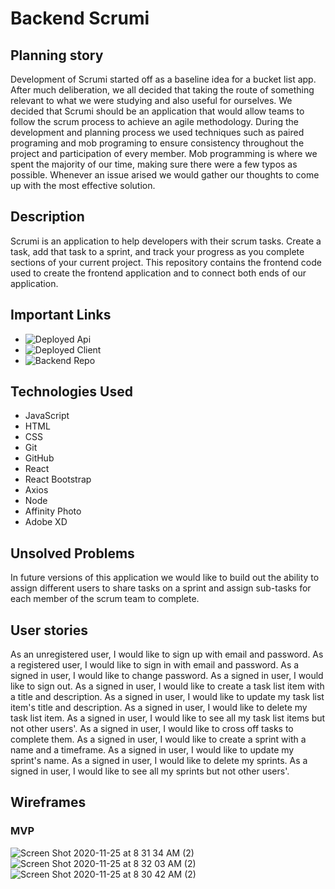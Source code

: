 # Backend Scrumi

## Planning story

Development of Scrumi started off as a baseline idea for a bucket list app. After much deliberation, we all decided that taking the route of something relevant to what we were studying and also useful for ourselves. We decided that Scrumi should be an application that would allow teams to follow the scrum process to achieve an agile methodology.
During the development and planning process we used techniques such as paired programing and mob programing to ensure consistency throughout the project and participation of every member. Mob programming is where we spent the majority of our time, making sure there were a few typos as possible. Whenever an issue arised we would gather our thoughts to come up with the most effective solution.

## Description

Scrumi is an application to help developers with their scrum tasks. Create a task, add that task to a sprint, and track your progress as you complete sections of your current project. This repository contains the frontend code used to create the frontend application and to connect both ends of our application.

## Important Links

- ![Deployed Api](https://secure-retreat-81068.herokuapp.com/)
- ![Deployed Client](https://pojo-boys.github.io/Scrumi/#/)
- ![Backend Repo](https://github.com/Pojo-boys/Api-Scrumi)

## Technologies Used

- JavaScript
- HTML
- CSS
- Git
- GitHub
- React
- React Bootstrap
- Axios
- Node
- Affinity Photo
- Adobe XD

## Unsolved Problems

In future versions of this application we would like to build out the ability to assign different users to share tasks on a sprint and assign sub-tasks for each member of the scrum team to complete.

## User stories

As an unregistered user, I would like to sign up with email and password.
As a registered user, I would like to sign in with email and password.
As a signed in user, I would like to change password.
As a signed in user, I would like to sign out.
As a signed in user, I would like to create a task list item with a title and description.
As a signed in user, I would like to update my task list item's title and description.
As a signed in user, I would like to delete my task list item.
As a signed in user, I would like to see all my task list items but not other users'.
As a signed in user, I would like to cross off tasks to complete them.
As a signed in user, I would like to create a sprint with a name and a timeframe.
As a signed in user, I would like to update my sprint's name.
As a signed in user, I would like to delete my sprints.
As a signed in user, I would like to see all my sprints but not other users'.

## Wireframes
### MVP

![Screen Shot 2020-11-25 at 8 31 34 AM (2)](https://media.git.generalassemb.ly/user/31388/files/70456180-2f01-11eb-9ea3-ed28c20a47fd)
![Screen Shot 2020-11-25 at 8 32 03 AM (2)](https://media.git.generalassemb.ly/user/31388/files/73405200-2f01-11eb-9d2c-195c5aa314a6)
![Screen Shot 2020-11-25 at 8 30 42 AM (2)](https://media.git.generalassemb.ly/user/31388/files/75a2ac00-2f01-11eb-968d-ccf7da998267)
